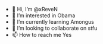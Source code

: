 - 👋 Hi, I’m @xReveN
- 👀 I’m interested in Obama
- 🌱 I’m currently learning Amongus
- 💞️ I’m looking to collaborate on stfu
- 📫 How to reach me Yes

<!---
xReveN/xReveN is a ✨ special ✨ repository because its `README.md` (this file) appears on your GitHub profile.
You can click the Preview link to take a look at your changes.
--->
